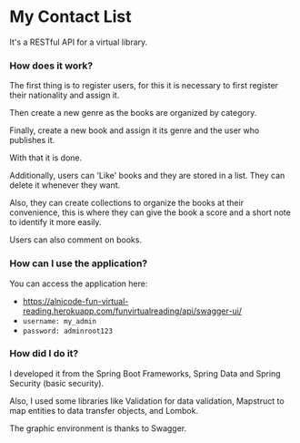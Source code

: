 # My Contact List
It's a RESTful API for a virtual library.

### How does it work?
The first thing is to register users, for this it is necessary to first register their nationality and assign it.

Then create a new genre as the books are organized by category.

Finally, create a new book and assign it its genre and the user who publishes it.

With that it is done.

Additionally, users can 'Like' books and they are stored in a list. They can delete it whenever they want.

Also, they can create collections to organize the books at their convenience, this is where they can give the book a score and a short note to identify it more easily.

Users can also comment on books.

### How can I use the application?
You can access the application here:

- https://alnicode-fun-virtual-reading.herokuapp.com/funvirtualreading/api/swagger-ui/
- `username: my_admin`
- `password: adminroot123`
 
### How did I do it?
I developed it from the Spring Boot Frameworks, Spring Data and Spring Security (basic security).

Also, I used some libraries like Validation for data validation, Mapstruct to map entities to data transfer objects, and Lombok.

The graphic environment is thanks to Swagger.
